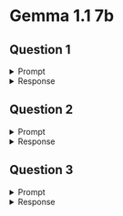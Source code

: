 # Gemma 1.1 7b

## Question 1

<details><summary>Prompt</summary>

    I have a Sokoban problem with the following initial and goal states expressed in PDDL:

    **Initial and Goal States:**
    ```
    
    (define (problem s1)
        (:domain sokoban)
        (:objects sokoban, crate2, l1, l2, l5, l6, l9, l10, l11, l12, l13, l14, l15, l16, l17, l18)
        (:init (sokoban sokoban) 
               (crate crate2)

               ;;horizontal relationships
               (leftOf l1 l2) 
               (leftOf l5 l6) 
               (leftOf l9 l10) (leftOf l10 l11) (leftOf l11 l12) 
               (leftOf l13 l14) (leftOf l14 l15) (leftOf l15 l16)
               (leftOf l17 l18)

               ;;vertical relationships
               (below l5 l1) (below l6 l2)
               (below l9 l5) (below l10 l6)
               (below l13 l9) (below l14 l10) (below l15 l11) (below l16 l12)
               (below l17 l13) (below l18 l14)

               ;;initialize sokoban and crate
               (at sokoban l10)
               (at crate2 l15) 

               ;;clear spaces
               (clear l1) 
               (clear l2) 
               (clear l5) 
               (clear l6) 
               (clear l9)
               (clear l11)
               (clear l12) 
               (clear l13) 
               (clear l14)
               (clear l16) 
               (clear l17)   				
               (clear l18))

        (:goal (and (at crate2 l2)))
    )
    
    ```

    **Generated Solution Plan:**
    ```
    
    ((moveright sokoban l10 l11)
     (moveright sokoban l11 l12)
     (movedown sokoban l12 l16)
     (pushleft sokoban l16 l15 l14 crate2)
     (moveup sokoban l15 l11)
     (moveleft sokoban l11 l10)
     (moveleft sokoban l10 l9)
     (movedown sokoban l9 l13)
     (movedown sokoban l13 l17)
     (moveright sokoban l17 l18)
     (pushup sokoban l18 l14 l10 crate2)
     (pushup sokoban l14 l10 l6 crate2)
     (pushup sokoban l10 l6 l2 crate2))
    
    ```

    I need you to answer the following question concisely by reasoning through the provided information:

    **Question:**
    ```
    Why is the action moveup sokoban l15 l11 used in the solution?
    ```

    For context, here is additional information about the specific action mentioned in the question:

    **Action:**
    ```
    moveup sokoban l15 l11
    ```

    **Preconditions of the Action:**
    ```
    ['sokoban sokoban', 'at sokoban l15', 'below l15 l11', 'clear l11']
    ```

    **Effects of the Action:**
    ```
    ['at sokoban l11', 'clear l15', 'not (at sokoban l15)', 'not (clear l11)']
    ```

    Using this information, please provide a short, logical response that addresses the question.
    
</details>

<details><summary>Response</summary>

	**Reasoning:**
    The action moveup sokoban l15 l11 is used in the solution because it satisfies two key conditions: 1) it clears the space l15, which is occupied by the crate, and 2) it positions the crate in the desired location l11, which is below l15.

</details>

## Question 2

<details><summary>Prompt</summary>

    I have a Sokoban problem with the following initial and goal states expressed in PDDL:

    **Initial and Goal States:**
    ```
    
    (define (problem s1)
        (:domain sokoban)
        (:objects sokoban, crate2, l1, l2, l5, l6, l9, l10, l11, l12, l13, l14, l15, l16, l17, l18)
        (:init (sokoban sokoban) 
               (crate crate2)

               ;;horizontal relationships
               (leftOf l1 l2) 
               (leftOf l5 l6) 
               (leftOf l9 l10) (leftOf l10 l11) (leftOf l11 l12) 
               (leftOf l13 l14) (leftOf l14 l15) (leftOf l15 l16)
               (leftOf l17 l18)

               ;;vertical relationships
               (below l5 l1) (below l6 l2)
               (below l9 l5) (below l10 l6)
               (below l13 l9) (below l14 l10) (below l15 l11) (below l16 l12)
               (below l17 l13) (below l18 l14)

               ;;initialize sokoban and crate
               (at sokoban l10)
               (at crate2 l15) 

               ;;clear spaces
               (clear l1) 
               (clear l2) 
               (clear l5) 
               (clear l6) 
               (clear l9)
               (clear l11)
               (clear l12) 
               (clear l13) 
               (clear l14)
               (clear l16) 
               (clear l17)   				
               (clear l18))

        (:goal (and (at crate2 l2)))
    )
    
    ```

    **Generated Solution Plan:**
    ```
    
    ((moveright sokoban l10 l11)
     (moveright sokoban l11 l12)
     (movedown sokoban l12 l16)
     (pushleft sokoban l16 l15 l14 crate2)
     (moveup sokoban l15 l11)
     (moveleft sokoban l11 l10)
     (moveleft sokoban l10 l9)
     (movedown sokoban l9 l13)
     (movedown sokoban l13 l17)
     (moveright sokoban l17 l18)
     (pushup sokoban l18 l14 l10 crate2)
     (pushup sokoban l14 l10 l6 crate2)
     (pushup sokoban l10 l6 l2 crate2))
    
    ```

    I need you to answer the following question concisely by reasoning through the provided information:

    **Question:**
    ```
    Why is the action pushdown sokoban l18 l14 l10 crate2 not used in the solution for the third last step?
    ```

    For context, here is additional information about the specific action mentioned in the question:

    **Action:**
    ```
    pushdown sokoban l18 l14 l10 crate2
    ```

    **Preconditions of the Action:**
    ```
    ['sokoban sokoban', 'crate crate2', 'below l14 l18', 'below l10 l14', 'at sokoban l18', 'at crate2 l14', 'clear l10']
    ```

    **Effects of the Action:**
    ```
    ['at sokoban l14', 'at crate2 l10', 'clear l18', 'not (at sokoban l18)', 'not (at crate2 l14)', 'not (clear l14)', 'not (clear l10)']
    ```

    Using this information, please provide a short, logical response that addresses the question.
    
</details>

<details><summary>Response</summary>

	```

    **Answer:**
    The action `pushdown sokoban l18 l14 l10 crate2` is not used in the solution because its preconditions are not met in the state represented by the third last step of the solution plan. Specifically, the crate is not at `l14` in the third last step.

    ```

</details>

## Question 3

<details><summary>Prompt</summary>

    I have a Sokoban problem with the following initial and goal states expressed in PDDL:

    **Initial and Goal States:**
    ```
    
    (define (problem s1)
        (:domain sokoban)
        (:objects sokoban, crate2, l1, l2, l5, l6, l9, l10, l11, l12, l13, l14, l15, l16, l17, l18)
        (:init (sokoban sokoban) 
               (crate crate2)

               ;;horizontal relationships
               (leftOf l1 l2) 
               (leftOf l5 l6) 
               (leftOf l9 l10) (leftOf l10 l11) (leftOf l11 l12) 
               (leftOf l13 l14) (leftOf l14 l15) (leftOf l15 l16)
               (leftOf l17 l18)

               ;;vertical relationships
               (below l5 l1) (below l6 l2)
               (below l9 l5) (below l10 l6)
               (below l13 l9) (below l14 l10) (below l15 l11) (below l16 l12)
               (below l17 l13) (below l18 l14)

               ;;initialize sokoban and crate
               (at sokoban l10)
               (at crate2 l15) 

               ;;clear spaces
               (clear l1) 
               (clear l2) 
               (clear l5) 
               (clear l6) 
               (clear l9)
               (clear l11)
               (clear l12) 
               (clear l13) 
               (clear l14)
               (clear l16) 
               (clear l17)   				
               (clear l18))

        (:goal (and (at crate2 l2)))
    )
    
    ```

    **Generated Solution Plan:**
    ```
    
    ((moveright sokoban l10 l11)
     (moveright sokoban l11 l12)
     (movedown sokoban l12 l16)
     (pushleft sokoban l16 l15 l14 crate2)
     (moveup sokoban l15 l11)
     (moveleft sokoban l11 l10)
     (moveleft sokoban l10 l9)
     (movedown sokoban l9 l13)
     (movedown sokoban l13 l17)
     (moveright sokoban l17 l18)
     (pushup sokoban l18 l14 l10 crate2)
     (pushup sokoban l14 l10 l6 crate2)
     (pushup sokoban l10 l6 l2 crate2))
    
    ```

    I need you to answer the following question concisely by reasoning through the provided information:

    **Question:**
    ```
    For the last step, why is the action pushup sokoban l10 l6 l2 crate2 used in the solution rather than action pushdown sokoban l12 l6 l2 crate2?
    ```

    For context, here is additional information about the specific actions mentioned in the question:

    **Action 1:**
    ```
    pushup sokoban l10 l6 l2 crate2
    ```

    **Preconditions of the 1st Action:**
    ```
    ['sokoban sokoban', 'crate crate2', 'below l10 l6', 'below l6 l2', 'at sokoban l10', 'at crate2 l6', 'clear l2']
    ```

    **Effects of the 1st Action:**
    ```
    ['at sokoban l6', 'at crate2 l2', 'clear l10', 'not (at sokoban l10)', 'not (at crate2 l6)', 'not (clear l6)', 'not (clear l2)']
    ```
    
    **Action 2:**
    ```
    pushdown sokoban l12 l6 l2 crate2
    ```

    **Preconditions of the 2nd Action:**
    ```
    ['sokoban sokoban', 'crate crate2', 'below l6 l12', 'below l2 l6', 'at sokoban l12', 'at crate l6', 'clear l2']
    ```

    **Effects of the 2nd Action:**
    ```
    ['at sokoban l6', 'at crate2 l2', 'clear l12', 'not (at sokoban l12)', 'not (at crate2 l6)', 'not (clear l6)', 'not (clear l2)']
    ```

    Using this information, please provide a short, logical response that addresses the question.
    
</details>

<details><summary>Response</summary>

	
```

**Reasoning:**

The action `pushup` is used instead of `pushdown` because it satisfies the precondition `below l10 l6`, which is crucial for the `pushup` action to succeed. The `pushdown` action requires `below l6 l12` as a precondition, which is not satisfied in the initial state of the problem. Therefore, the `pushup` action is the appropriate one to achieve the goal state.

</details>

